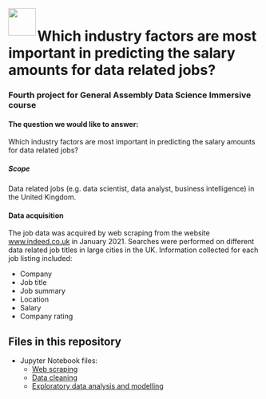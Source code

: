 <img src="http://imgur.com/1ZcRyrc.png" align="left" height="55px">

# Which industry factors are most important in predicting the salary amounts for data related jobs?

### Fourth project for General Assembly Data Science Immersive course

#### The question we would like to answer:
Which industry factors are most important in predicting the salary amounts for data related jobs?

##### Scope
Data related jobs (e.g. data scientist, data analyst, business intelligence) in the United Kingdom.

#### Data acquisition
The job data was acquired by web scraping from the website www.indeed.co.uk in January 2021. Searches were performed on different data related job titles in large cities in the UK. Information collected for each job listing included:
- Company
- Job title
- Job summary
- Location
- Salary
- Company rating

## Files in this repository
- Jupyter Notebook files:
  - [Web scraping](web_scraping.ipynb)
  - [Data cleaning](data_cleaning.ipynb)
  - [Exploratory data analysis and modelling](eda_modelling.ipynb)

